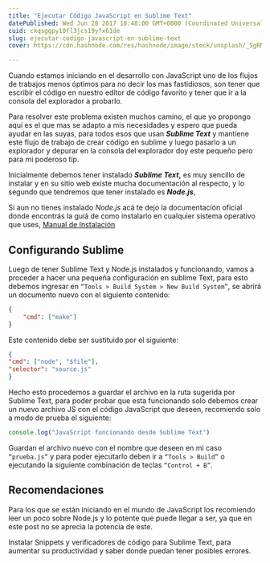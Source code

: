 ```yaml
---
title: "Ejecutar Código JavaScript en Sublime Text"
datePublished: Wed Jun 28 2017 18:48:00 GMT+0000 (Coordinated Universal Time)
cuid: ckqsggpy10fl3jcs19yfx61de
slug: ejecutar-codigo-javascript-en-sublime-text
cover: https://cdn.hashnode.com/res/hashnode/image/stock/unsplash/_SgRNwAVNKw/upload/7d8d6f0cddfc178056b2e83a56d528db.jpeg

---
```


Cuando estamos iniciando en el desarrollo con JavaScript uno de los flujos de trabajos menos óptimos para no decir los mas fastidiosos, son tener que escribir el código en nuestro editor de código favorito y tener que ir a la consola del explorador a probarlo.

Para resolver este problema existen muchos camino, el que yo propongo aquí es el que mas se adapto a mis necesidades y espero que pueda ayudar en las suyas, para todos esos que usan ***Sublime Text*** y mantiene este flujo de trabajo de crear código en sublime y luego pasarlo a un explorador y depurar en la consola del explorador doy este pequeño pero para mi poderoso tip.

Inicialmente debemos tener instalado ***Sublime Text*,** es muy sencillo de instalar y en su sitio web existe mucha documentación al respecto, y lo segundo que tendremos que tener instalado es ***Node.js***,

Si aun no tienes instalado *Node.js* acá te dejo la documentación oficial donde encontrás la guiá de como instalarlo en cualquier sistema operativo que uses, [Manual de Instalación](https://nodejs.org/es/download/package-manager/)

## Configurando Sublime

Luego de tener Sublime Text y Node.js instalados y funcionando, vamos a proceder a hacer una pequeña configuración en sublime Text, para esto debemos ingresar en `“Tools > Build System > New Build System”`, se abrirá un documento nuevo con el siguiente contenido:

```json
{
    "cmd": ["make"]
}
```

Este contenido debe ser sustituido por el siguiente:

```json
{
"cmd": ["node", "$file"],
"selector": "source.js"
}
```

Hecho esto procedemos a guardar el archivo en la ruta sugerida por Sublime Text, para poder probar que esta funcionando solo debemos crear un nuevo archivo JS con el código JavaScript que deseen, recomiendo solo a modo de prueba el siguiente:

```javascript
console.log("JavaScript funcionando desde Sublime Text")
```

Guardan el archivo nuevo con el nombre que deseen en mi caso `“prueba.js”` y para poder ejecutarlo deben ir a `“Tools > Build”` o ejecutando la siguiente combinación de teclas `“Control + B”`.

## Recomendaciones

Para los que se están iniciando en el mundo de JavaScript los recomiendo leer un poco sobre Node.js y lo potente que puede llegar a ser, ya que en este post no se aprecia la potencia de este.

Instalar Snippets y verificadores de código para Sublime Text, para aumentar su productividad y saber donde puedan tener posibles errores.